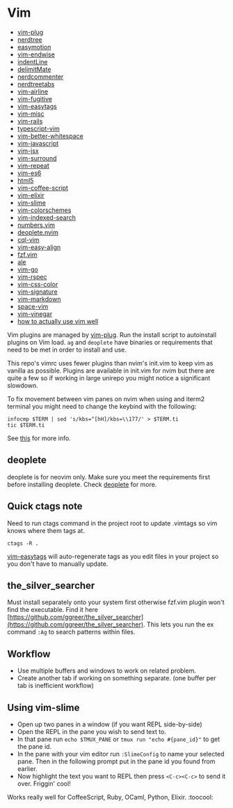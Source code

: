 # Vim

* [vim-plug](https://github.com/junegunn/vim-plug)
* [nerdtree](https://github.com/scrooloose/nerdtree)
* [easymotion](https://github.com/Lokaltog/vim-easymotion)
* [vim-endwise](https://github.com/tpope/vim-endwise)
* [indentLine](https://github.com/Yggdroot/indentLine)
* [delimitMate](https://github.com/Raimondi/delimitMate)
* [nerdcommenter](https://github.com/scrooloose/nerdcommenter)
* [nerdtreetabs](https://github.com/jistr/vim-nerdtree-tabs)
* [vim-airline](https://github.com/bling/vim-airline)
* [vim-fugitive](https://github.com/tpope/vim-fugitive)
* [vim-easytags](https://github.com/xolox/vim-easytags)
* [vim-misc](https://github.com/xolox/vim-misc)
* [vim-rails](https://github.com/tpope/vim-rails)
* [typescript-vim](https://github.com/leafgarland/typescript-vim)
* [vim-better-whitespace](https://github.com/ntpeters/vim-better-whitespace)
* [vim-javascript](https://github.com/pangloss/vim-javascript)
* [vim-jsx](https://github.com/mxw/vim-jsx)
* [vim-surround](https://github.com/tpope/vim-surround)
* [vim-repeat](https://github.com/tpope/vim-repeat)
* [vim-es6](https://github.com/isRuslan/vim-es6)
* [html5](https://github.com/othree/html5.vim)
* [vim-coffee-script](https://github.com/kchmck/vim-coffee-script)
* [vim-elixir](https://github.com/elixir/vim-elixir)
* [vim-slime](https://github.com/jpalardy/vim-slime)
* [vim-colorschemes](https://github.com/flazz/vim-colorschemes)
* [vim-indexed-search](https://github.com/henrik/vim-indexed-search)
* [numbers.vim](https://github.com/myusuf3/numbers.vim)
* [deoplete.nvim](https://github.com/Shougo/deoplete.nvim)
* [cql-vim](https://github.com/elubow/cql-vim)
* [vim-easy-align](https://github.com/junegunn/vim-easy-align)
* [fzf.vim](https://github.com/junegunn/fzf.vim)
* [ale](https://github.com/w0rp/ale)
* [vim-go](https://github.com/fatih/vim-go)
* [vim-rspec](https://github.com/thoughtbot/vim-rspec)
* [vim-css-color](https://github.com/ap/vim-css-color)
* [vim-signature](https://github.com/kshenoy/vim-signature)
* [vim-markdown](https://github.com/plasticboy/vim-markdown)
* [space-vim](https://github.com/liuchengxu/space-vim)
* [vim-vinegar](https://github.com/tpope/vim-vinegar)
* [how to actually use vim well](http://stackoverflow.com/questionj/1218390/what-is-your-most-productive-shortcut-with-vim/1220118#1220118)

Vim plugins are managed by [vim-plug](https://github.com/junegunn/vim-plug).
Run the install script to autoinstall plugins on Vim load. `ag` and `deoplete`
have binaries or requirements that need to be met in order to install and use.

This repo's vimrc uses fewer plugins than nvim's init.vim to keep vim as vanilla
as possible. Plugins are available in init.vim for nvim but there are quite a
few so if working in large unirepo you might notice a significant slowdown.

To fix movement between vim panes on nvim when using <C-h> and iterm2 terminal
you might need to change the keybind with the following:
```shell
infocmp $TERM | sed 's/kbs=^[hH]/kbs=\\177/' > $TERM.ti
tic $TERM.ti
```
See [this](https://github.com/neovim/neovim/issues/2048#issuecomment-78045837)
for more info.

## deoplete
deoplete is for neovim only. Make sure you meet the requirements first before
installing deoplete. Check [deoplete](https://github.com/Shougo/deoplete.nvim)
for more.

## Quick ctags note
Need to run ctags command in the project root to update .vimtags so vim knows
where them tags at.
```
ctags -R .
```
[vim-easytags](https://github.com/xolox/vim-easytags) will auto-regenerate tags as you edit files
in your project so you don't have to manually update.

## the_silver_searcher
Must install separately onto your system first otherwise fzf.vim plugin won't
find the executable. Find it here [https://github.com/ggreer/the_silver_searcher](https://github.com/ggreer/the_silver_searcher).
This lets you run the ex command `:Ag` to search patterns within files.

## Workflow
* Use multiple buffers and windows to work on related problem.
* Create another tab if working on something separate. (one buffer per tab is inefficient workflow)

## Using vim-slime
* Open up two panes in a window (if you want REPL side-by-side)
* Open the REPL in the pane you wish to send text to.
* In that pane run `echo $TMUX_PANE` or `tmux run "echo #{pane_id}"`
to get the pane id.
* In the pane with your vim editor run `:SlimeConfig` to name your selected
pane. Then in the following prompt put in the pane id you found from earlier.
* Now highlight the text you want to REPL then press `<C-c><C-c>` to send it
over. Friggin' cool!

Works really well for CoffeeScript, Ruby, OCaml, Python, Elixir. :toocool:
